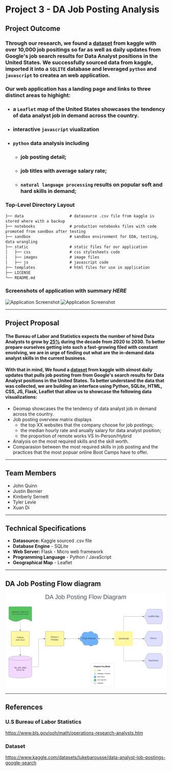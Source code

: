 # Project 3 - DA Job Posting Analysis

## Project Outcome
### Through our research, we found a [dataset](doc:https://www.kaggle.com/datasets/lukebarousse/data-analyst-job-postings-google-search) from kaggle with over 10,000 job positings so far as well as daily updates from Google's job search results for Data Analyst positions in the United States. We successfully sourced data from kaggle, imported it into a `SQLITE` database and leveraged `python` and `javascript` to createa an web application.  

### Our web application has a landing page and links to three distinct areas to highight: 
- ### a `Leaflet` map of the United States showcases the tendency of data analyst job in demand across the country.
- ### interactive `javascript` viualization 
- ### `python` data analysis including 
   - ### job posting detail; 
   - ### job titles with average salary rate; 
   - ### `natural language processing` results on popular soft and hard skills in demand;

### Top-Level Directory Layout

    ├── data                    # datasource .csv file from kaggle is stored where with a backup
    ├── notebooks               # production notebooks files with code promoted from sandbox after testing
    ├── sandbox                 # sandbox environment for EDA, testing, data wrangling
    ├── static                  # static files for our application
    │   ├── css                 # css stylesheets code
    │   ├── images              # image files
    │   ├── js                  # javascript code
    ├── templates               # html files for use in application
    ├── LICENSE
    └── README.md


### Screenshots of application with summary *HERE* 

![Application Screenshot](static/images/*HERE*.png)
![Application Screenshot](static/images/*HERE*.png)

----

## Project Proposal
#### The Bureau of Labor and Statistics expects the number of hired Data Analysts to grow by [25%](doc:https://www.bls.gov/ooh/math/operations-research-analysts.htm) during the decade from 2020 to 2030. To better prepare ourselves getting into such a fast-growing filed with constant envolving, we are in urge of finding out what are the in-demand data analyst skills in the current business. 

#### With that in mind, We found a [dataset](doc:https://www.kaggle.com/datasets/lukebarousse/data-analyst-job-postings-google-search) from kaggle with almost daily updates that pulls job posting from from Google's search results for Data Analyst positions in the United States. To better understand the data that was collected, we are building an interface using Python, SQLite, HTML, CSS, JS, Flask, Leaflet that allow us to showcase the following data visualizations:  
 - Geomap showcases the the tendency of data analyst job in demand across the country.
 - Job posting overview matrix displays 
   - the top XX websites that the company choose for job postings; 
   - the median hourly rate and anually salary for data analyst position; 
   - the proportion of remote works VS In-Person/Hybrid
 - Analysis on the most required skills and the skill worth.
 - Comparasion between the most required skills in job posting and the practices that the most popuar online Boot Camps have to offer. 


----
## Team Members
- John Quinn
- Justin Bernier
- Kimberly Sernett 
- Tyler Levie
- Xuan Di

----
## Technical Specifications 
- **Datasource:**  Kaggle sourced .csv file
- **Database Engine** - SQLite 
- **Web Server:** Flask - Micro web framework
- **Programming Language** - Python / JavaScript
- **Geographical Map** - Leaflet

----

## DA Job Posting Flow diagram
![Getting Started](static/images/Flow_Diagram.png)

----

## References
### U.S Bureau of Labor Statistics
https://www.bls.gov/ooh/math/operations-research-analysts.htm

### Dataset
https://www.kaggle.com/datasets/lukebarousse/data-analyst-job-postings-google-search
